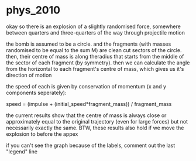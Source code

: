 # phys_2010

okay so there is an explosion of a slightly randomised force, somewhere between quarters and three-quarters of the way
through projectile motion

the bomb is assumed to be a circle. and the fragments (with masses randomised to be equal to the sum M) are clean cut sectors of the circle. then, their centre of mass is along theradius that starts from the middle of the sector of each fragment (by symmetry). then we can calculate the angle from the horizontal to each fragment's centre of mass, which gives us it's direction of motion

the speed of each is given by conservation of momentum (x and y components seperately):

speed = (impulse + (initial_speed*fragment_mass)) / fragment_mass

the current results show that the centre of mass is always close or approximately equal to the original trajectory (even for
large forces) but not necessarily exactly the same.
BTW, these results also hold if we move the explosion to before the appex


if you can't see the graph because of the labels, comment out the last "legend" line 
